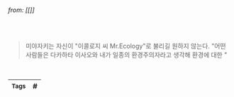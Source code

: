 
###### from: [[]]

<br/>

>미야자키는 자신이 "이콜로지 씨 Mr.Ecology"로 불리길 원하지 않는다. "어떤 사람들은 다카하타 이사오와 내가 일종의 환경주의자라고 생각해 환경에 대한 " 

<br/>

| <small> Tags </small> | # |
| --- | --- |
